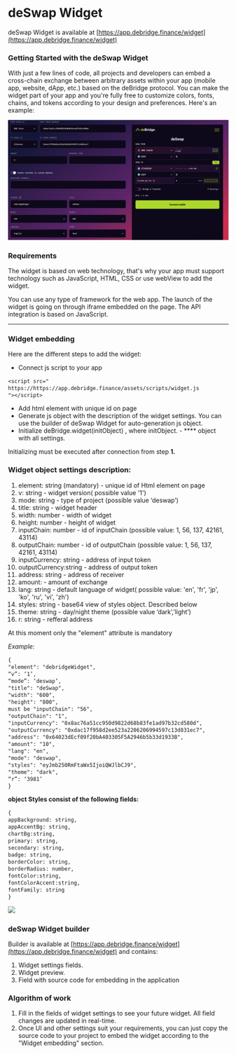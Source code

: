 # deSwap Widget

deSwap Widget is available at [https://app.debridge.finance/widget](https://app.debridge.finance/widget)

### Getting Started with the deSwap Widget

With just a few lines of code, all projects and developers can embed a cross-chain exchange between arbitrary assets within your app (mobile app, website, dApp, etc.) based on the deBridge protocol. You can make the widget part of your app and you're fully free to customize colors, fonts, chains, and tokens according to your design and preferences. Here's an example:

![](<../.gitbook/assets/image (3).png>)

### **Requirements**

The widget is based on web technology, that's why your app must support technology such as JavaScript, HTML, CSS or use webView to add the widget.&#x20;

You can use any type of framework for the web app. The launch of the widget is going on through iframe embedded on the page. The API integration is based on JavaScript.

****

### **Widget embedding**

Here are the different steps to add the widget:

* Connect js script to your app

```
<script src="
https://https://app.debridge.finance/assets/scripts/widget.js
"></script>
```

* Add html element with unique id on page
* Generate js object with the description of the widget settings. You can use the builder of deSwap Widget for auto-generation js object.
* Initialize deBridge.widget(initObject) , where initObject. - **** object with all settings.

Initializing must be executed after connection from step **1.**

### **Widget object settings description:**

1. element: string (mandatory) - unique id of Html element on page
2. v: string - widget version( possible value '1')
3. mode: string - type of project (possible value ‘deswap’)
4. title: string - widget header&#x20;
5. width: number - width of widget
6. height: number - height of widget
7. inputChain: number - id of inputChain (possible value: 1, 56, 137, 42161, 43114)
8. outputChain: number - id of outputChain  (possible value: 1, 56, 137, 42161, 43114)
9. inputCurrency: string - address of input token
10. outputCurrency:string - address of output token
11. address: string -  address of receiver
12. amount: - amount of exchange
13. lang: string - default language of widget( possible value: 'en', 'fr', 'jp', 'ko', 'ru', 'vi', 'zh')
14. styles: string - base64 view of styles object. Described below
15. theme: string - day/night theme (possible value ’dark’,’light’)
16. r: string - refferal address

At this moment only the "element" attribute is mandatory

_Example:_

```
{   
"element": "debridgeWidget",     
“v”: ‘1’,   
“mode”: ‘deswap’,
"title": "deSwap",    
"width": "600",   
"height": "800",   
must be "inputChain": "56",    
"outputChain": "1",    
"inputCurrency": "0x8ac76a51cc950d9822d68b83fe1ad97b32cd580d",    
"outputCurrency": "0xdac17f958d2ee523a2206206994597c13d831ec7",    
"address": "0x64023dEcf09f20bA403305F5A2946b5b33d1933B",    
"amount": "10",    
"lang": "en",    
"mode": "deswap",    
"styles": "eyJmb250RmFtaWx5IjoiQWJlbCJ9",    
"theme": "dark",    
“r”: ‘3981’
} 
```

**object Styles consist of the following fields:**

```
{      
appBackground: string,      
appAccentBg: string,      
chartBg:string,     
primary: string,      
secondary: string,      
badge: string,      
borderColor: string,      
borderRadius: number,      
fontColor:string,      
fontColorAccent:string,      
fontFamily: string    
}
```

![](https://t4717986.p.clickup-attachments.com/t4717986/a45292fd-c79e-424a-9689-837ff3f2e136/image.png)

### deSwap Widget builder&#x20;

Builder is available at [https://app.debridge.finance/widget](https://app.debridge.finance/widget) and contains:

1. Widget settings fields.
2. Widget preview.&#x20;
3. Field with source code for embedding in the application

### &#x20;Algorithm of work

1. Fill in the fields of widget settings to see your future widget. All field changes are updated in real-time.&#x20;
2. Once UI and other settings suit your requirements, you can just copy the source code to your project to embed the widget according to the "Widget embedding" section.
